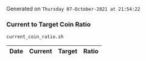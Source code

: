 Generated on `Thursday 07-October-2021 at 21:54:22`

### Current to Target Coin Ratio
`current_coin_ratio.sh`

Date|Current|Target|Ratio
---|---|---|---
